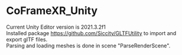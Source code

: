 # CoFrameXR_Unity
Current Unity Editor version is 2021.3.2f1 \
Installed package https://github.com/Siccity/GLTFUtility to import and export glTF files. \
Parsing and loading meshes is done in scene "ParseRenderScene".
